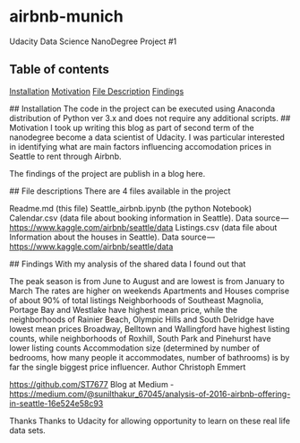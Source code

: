 # airbnb-munich

Udacity Data Science NanoDegree Project #1

## Table of contents
[Installation](#installation)
[Motivation](#motivation)
[File Description](#file)
[Findings](#findings)


<a name="installation"/>
## Installation
The code in the project can be executed using Anaconda distribution of Python ver 3.x and does not require any additional scripts.

<a name="motivation"/>
## Motivation
I took up writing this blog as part of second term of the nanodegree become a data scientist of Udacity. I was particular interested in identifying what are main factors influencing accomodation prices in Seattle to rent through Airbnb.

The findings of the project are publish in a blog here.

<a name="file"/>
## File descriptions
There are 4 files available in the project

Readme.md (this file)
Seattle_airbnb.ipynb (the python Notebook)
Calendar.csv (data file about booking information in Seattle). Data source — https://www.kaggle.com/airbnb/seattle/data
Listings.csv (data file about Information about the houses in Seattle). Data source — https://www.kaggle.com/airbnb/seattle/data

<a name="findings"/>
## Findings
With my analysis of the shared data I found out that

The peak season is from June to August and are lowest is from January to March
The rates are higher on weekends
Apartments and Houses comprise of about 90% of total listings
Neighborhoods of Southeast Magnolia, Portage Bay and Westlake have highest mean price, while the neighborhoods of Rainier Beach, Olympic Hills and South Delridge have lowest mean prices
Broadway, Belltown and Wallingford have highest listing counts, while neighborhoods of Roxhill, South Park and Pinehurst have lower listing counts
Accommodation size (determined by number of bedrooms, how many people it accommodates, number of bathrooms) is by far the single biggest price influencer.
Author
Christoph Emmert

https://github.com/ST7677
Blog at Medium - https://medium.com/@sunilthakur_67045/analysis-of-2016-airbnb-offering-in-seattle-16e524e58c93

Thanks
Thanks to Udacity for allowing opportunity to learn on these real life data sets.
